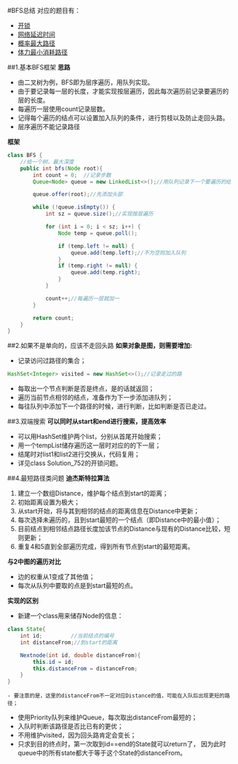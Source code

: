 #BFS总结
对应的题目有：
- [开锁](https://leetcode-cn.com/problems/open-the-lock/)
- [网络延迟时间](https://leetcode-cn.com/problems/network-delay-time)
- [概率最大路径](https://leetcode-cn.com/problems/path-with-maximum-probability)
- [体力最小消耗路径](https://leetcode-cn.com/problems/path-with-minimum-effort)

##1.基本BFS框架
**思路**
- 由二叉树为例，BFS即为层序遍历，用队列实现。
- 由于要记录每一层的长度，才能实现按层遍历，因此每次遍历前记录要遍历的层的长度。
- 每遍历一层使用count记录层数。
- 记得每个遍历的结点可以设置加入队列的条件，进行剪枝以及防止走回头路。
- 层序遍历不能记录路径

**框架**
~~~java
class BFS {
    //给一个树，最大深度
    public int bfs(Node root){
        int count = 0;  //记录步数
        Queue<Node> queue = new LinkedList<>();//用队列记录下一个要遍历的结点

        queue.offer(root);//先添加头部

        while (!queue.isEmpty()) {
            int sz = queue.size();//实现按层遍历

            for (int i = 0; i < sz; i++) {
                Node temp = queue.poll();

                if (temp.left != null) {
                    queue.add(temp.left);//不为空则加入队列
                }
                if (temp.right != null) {
                    queue.add(temp.right);
                }
            }

            count++;//每遍历一层就加一
        }

        return count;
    }
}
~~~

##2.如果不是单向的，应该不走回头路
**如果对象是图，则需要增加:**
- 记录访问过路径的集合；
~~~java 
HashSet<Integer> visited = new HashSet<>();//记录走过的路
~~~
- 每取出一个节点判断是否是终点，是的话就返回；
- 遍历当前节点相邻的结点，准备作为下一步添加进队列；
- 每往队列中添加下一个路径的时候，进行判断，比如判断是否已走过。

##3.双端搜索
**可以同时从start和end进行搜索，提高效率**
- 可以用HashSet维护两个list，分别从首尾开始搜索；
- 用一个tempList储存遍历这一层时对应的的下一层；
- 结尾时对list1和list2进行交换从，代码复用；
- 详见class Solution_752的开锁问题。

##4.最短路径类问题
**迪杰斯特拉算法**
1. 建立一个数组Distance，维护每个结点到start的距离；
2. 初始距离设置为极大；
3. 从start开始，将与其到相邻的结点的距离信息在Distance中更新；
4. 每次选择未遍历的，且到start最短的一个结点（即Distance中的最小值）；
5. 目前结点到相邻结点路径长度加该节点的Distance与现有的Distance比较，短则更新；
6. 重复4和5直到全部遍历完成，得到所有节点到start的最短距离。

**与2中图的遍历对比**
- 边的权重从1变成了其他值；
- 每次从队列中要取的点是到start最短的点。

**实现的区别**
- 新建一个class用来储存Node的信息：
~~~java
class State{
    int id;         //当前结点的编号
    int distanceFrom;//到start的距离

    Nextnode(int id, double distanceFrom){
        this.id = id;
        this.distanceFrom = distanceFrom;
    }
}
~~~
    - 要注意的是，这里的distanceFrom不一定对应Distance的值，可能在入队后出现更短的路径；
 
 - 使用Priority队列来维护Queue，每次取出distanceFrom最短的；
 - 入队时判断该路径是否比已有的更优；
 - 不用维护visited，因为回头路肯定会变长；
 - 只求到目的终点时，第一次取到id==end的State就可以return了，
 因为此时queue中的所有state都大于等于这个State的distanceFrom。
  




